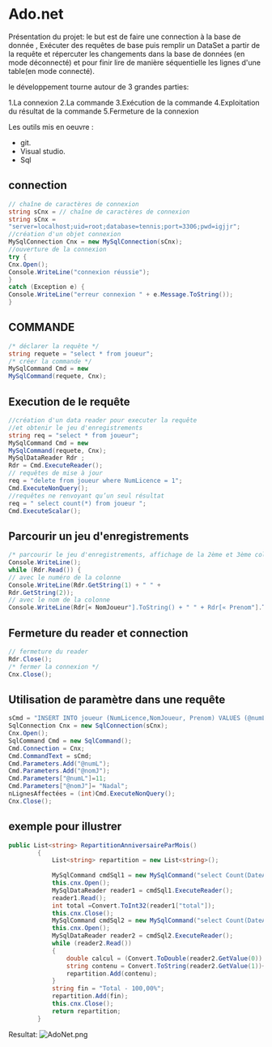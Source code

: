 # Ado.net #

Présentation du projet: le but est de faire une connection à la base de donnée , Exécuter des requêtes de base puis remplir un DataSet a partir de la requête et répercuter les changements dans la base de données (en mode déconnecté) et pour finir lire de manière séquentielle les lignes d'une table(en mode connecté).

le développement  tourne autour de 3 grandes parties:

1.La connexion
2.La commande
3.Exécution de la commande
4.Exploitation du résultat de la commande
5.Fermeture de la connexion

Les outils mis en oeuvre :

* git.
* Visual studio.
* Sql

## connection ##
```cs
// chaîne de caractères de connexion
string sCnx = // chaîne de caractères de connexion
string sCnx =
"server=localhost;uid=root;database=tennis;port=3306;pwd=igjjr";
//création d'un objet connexion
MySqlConnection Cnx = new MySqlConnection(sCnx);
//ouverture de la connexion
try {
Cnx.Open();
Console.WriteLine("connexion réussie");
}
catch (Exception e) {
Console.WriteLine("erreur connexion " + e.Message.ToString());
}
```

## COMMANDE ##
```cs
/* déclarer la requête */
string requete = "select * from joueur";
/* créer la commande */
MySqlCommand Cmd = new
MySqlCommand(requete, Cnx);
```
## Execution de le requête ##
```cs
//création d'un data reader pour executer la requête
//et obtenir le jeu d'enregistrements
string req = "select * from joueur";
MySqlCommand Cmd = new
MySqlCommand(requete, Cnx);
MySqlDataReader Rdr ;
Rdr = Cmd.ExecuteReader();
// requêtes de mise à jour
req = "delete from joueur where NumLicence = 1";
Cmd.ExecuteNonQuery();
//requêtes ne renvoyant qu’un seul résultat
req = " select count(*) from joueur ";
Cmd.ExecuteScalar();
```


## Parcourir un jeu d'enregistrements ##
```cs
/* parcourir le jeu d'enregistrements, affichage de la 2ème et 3ème colonnes de la table joueur */
Console.WriteLine();
while (Rdr.Read()) {
// avec le numéro de la colonne
Console.WriteLine(Rdr.GetString(1) + " " +
Rdr.GetString(2));
// avec le nom de la colonne
Console.WriteLine(Rdr[« NomJoueur"].ToString() + " " + Rdr[« Prenom"].ToString()); }
```
## Fermeture du reader et connection ##
```cs
// fermeture du reader
Rdr.Close();
/* fermer la connexion */
Cnx.Close();
```


## Utilisation de paramètre dans une requête ##
```cs
sCmd = "INSERT INTO joueur (NumLicence,NomJoueur, Prenom) VALUES (@numL,@nomJ, @prenom)";
SqlConnection Cnx = new SqlConnection(sCnx);
Cnx.Open();
SqlCommand Cmd = new SqlCommand();
Cmd.Connection = Cnx;
Cmd.CommandText = sCmd;
Cmd.Parameters.Add("@numL");
Cmd.Parameters.Add("@nomJ");
Cmd.Parameters["@numL"]=11;
Cmd.Parameters["@nomJ"]= "Nadal";
nLignesAffectées = (int)Cmd.ExecuteNonQuery();
Cnx.Close();
```

## exemple pour illustrer ##
```cs
public List<string> RepartitionAnniversaireParMois()
        {
            List<string> repartition = new List<string>();
            
            MySqlCommand cmdSql1 = new MySqlCommand("select Count(DateAnniversaire) as total from anniversaire", this.cnx);
            this.cnx.Open();
            MySqlDataReader reader1 = cmdSql1.ExecuteReader();
            reader1.Read();
            int total =Convert.ToInt32(reader1["total"]);
            this.cnx.Close();
            MySqlCommand cmdSql2 = new MySqlCommand("select Count(DateAnniversaire), month(dateAnniversaire) from anniversaire group by month(dateAnniversaire)", this.cnx);
            this.cnx.Open();
            MySqlDataReader reader2 = cmdSql2.ExecuteReader();
            while (reader2.Read())
            {
                double calcul = (Convert.ToDouble(reader2.GetValue(0)) / total) * 100;
                string contenu = Convert.ToString(reader2.GetValue(1))+ " - " + Convert.ToString(calcul) + "%";
                repartition.Add(contenu);
            }
            string fin = "Total - 100,00%";
            repartition.Add(fin);
            this.cnx.Close();
            return repartition;
        }
```
Resultat:
![AdoNet.png](http://image.noelshack.com/fichiers/2019/13/6/1553956476-capture.png)
